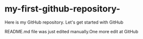 # my-first-github-repository-
Here is my GitHub repository. Let's get started with GitHub


README.md file was just edited manually.One more edit at GitHub
